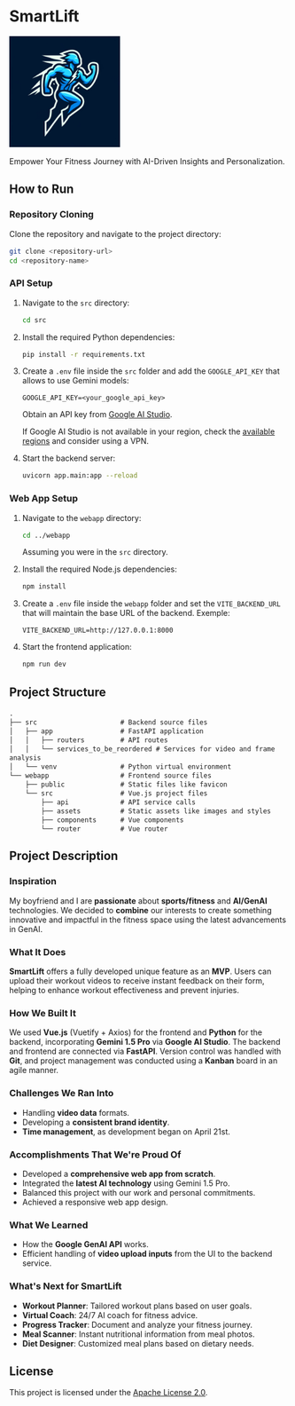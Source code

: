 # SmartLift
<img src="logo.png" alt="Logo" width="200">

Empower Your Fitness Journey with AI-Driven Insights and Personalization.

## How to Run

### Repository Cloning

Clone the repository and navigate to the project directory:
```bash
git clone <repository-url>
cd <repository-name>
```

### API Setup

1. Navigate to the `src` directory:
   ```bash
   cd src
   ```

2. Install the required Python dependencies:
   ```bash
   pip install -r requirements.txt
   ```

3. Create a `.env` file inside the `src` folder and add the `GOOGLE_API_KEY` that allows to use Gemini models:
   ```plaintext
   GOOGLE_API_KEY=<your_google_api_key>
   ```
   Obtain an API key from [Google AI Studio](https://aistudio.google.com/app/apikey).

   If Google AI Studio is not available in your region, check the [available regions](https://ai.google.dev/gemini-api/docs/available-regions) and consider using a VPN.

4. Start the backend server:
   ```bash
   uvicorn app.main:app --reload
   ```

### Web App Setup

1. Navigate to the `webapp` directory:
   ```bash
   cd ../webapp
   ```
   Assuming you were in the `src` directory.

2. Install the required Node.js dependencies:
   ```bash
   npm install
   ```

3. Create a `.env` file inside the `webapp` folder and set the `VITE_BACKEND_URL` that will maintain the base URL of the backend. Exemple:
   ```plaintext
   VITE_BACKEND_URL=http://127.0.0.1:8000
   ```

4. Start the frontend application:
   ```bash
   npm run dev
   ```

## Project Structure

```
.
├── src                     # Backend source files
│   ├── app                 # FastAPI application
│   │   ├── routers         # API routes
│   │   └── services_to_be_reordered # Services for video and frame analysis
│   └── venv                # Python virtual environment
└── webapp                  # Frontend source files
    ├── public              # Static files like favicon
    └── src                 # Vue.js project files
        ├── api             # API service calls
        ├── assets          # Static assets like images and styles
        ├── components      # Vue components
        └── router          # Vue router
```

## Project Description

### Inspiration

My boyfriend and I are **passionate** about **sports/fitness** and **AI/GenAI** technologies. We decided to **combine** our interests to create something innovative and impactful in the fitness space using the latest advancements in GenAI.

### What It Does

**SmartLift** offers a fully developed unique feature as an **MVP**. Users can upload their workout videos to receive instant feedback on their form, helping to enhance workout effectiveness and prevent injuries.

### How We Built It

We used **Vue.js** (Vuetify + Axios) for the frontend and **Python** for the backend, incorporating **Gemini 1.5 Pro** via **Google AI Studio**. The backend and frontend are connected via **FastAPI**. Version control was handled with **Git**, and project management was conducted using a **Kanban** board in an agile manner.

### Challenges We Ran Into

- Handling **video data** formats.
- Developing a **consistent brand identity**.
- **Time management**, as development began on April 21st.

### Accomplishments That We're Proud Of

- Developed a **comprehensive web app from scratch**.
- Integrated the **latest AI technology** using Gemini 1.5 Pro.
- Balanced this project with our work and personal commitments.
- Achieved a responsive web app design.

### What We Learned

- How the **Google GenAI API** works.
- Efficient handling of **video upload inputs** from the UI to the backend service.

### What's Next for SmartLift

- **Workout Planner**: Tailored workout plans based on user goals.
- **Virtual Coach**: 24/7 AI coach for fitness advice.
- **Progress Tracker**: Document and analyze your fitness journey.
- **Meal Scanner**: Instant nutritional information from meal photos.
- **Diet Designer**: Customized meal plans based on dietary needs.

## License

This project is licensed under the [Apache License 2.0](LICENSE).